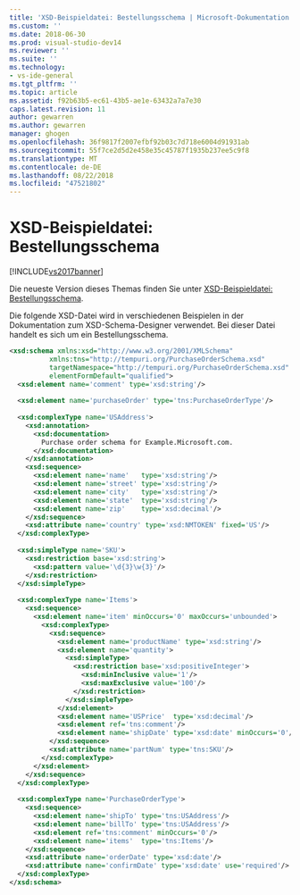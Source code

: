 ```yaml
---
title: 'XSD-Beispieldatei: Bestellungsschema | Microsoft-Dokumentation'
ms.custom: ''
ms.date: 2018-06-30
ms.prod: visual-studio-dev14
ms.reviewer: ''
ms.suite: ''
ms.technology:
- vs-ide-general
ms.tgt_pltfrm: ''
ms.topic: article
ms.assetid: f92b63b5-ec61-43b5-ae1e-63432a7a7e30
caps.latest.revision: 11
author: gewarren
ms.author: gewarren
manager: ghogen
ms.openlocfilehash: 36f9817f2007efbf92b03c7d718e6004d91931ab
ms.sourcegitcommit: 55f7ce2d5d2e458e35c45787f1935b237ee5c9f8
ms.translationtype: MT
ms.contentlocale: de-DE
ms.lasthandoff: 08/22/2018
ms.locfileid: "47521802"
---
```

# <a name="sample-xsd-file-purchase-order-schema"></a>XSD-Beispieldatei: Bestellungsschema
[!INCLUDE[vs2017banner](../includes/vs2017banner.md)]

Die neueste Version dieses Themas finden Sie unter [XSD-Beispieldatei: Bestellungsschema](https://docs.microsoft.com/visualstudio/xml-tools/sample-xsd-file-purchase-order-schema).  
  
  
Die folgende XSD-Datei wird in verschiedenen Beispielen in der Dokumentation zum XSD-Schema-Designer verwendet. Bei dieser Datei handelt es sich um ein Bestellungsschema.  
  
```xml  
<xsd:schema xmlns:xsd="http://www.w3.org/2001/XMLSchema"   
          xmlns:tns="http://tempuri.org/PurchaseOrderSchema.xsd"   
          targetNamespace="http://tempuri.org/PurchaseOrderSchema.xsd"   
          elementFormDefault="qualified">  
  <xsd:element name='comment' type='xsd:string'/>  
  
  <xsd:element name='purchaseOrder' type='tns:PurchaseOrderType'/>  
  
  <xsd:complexType name='USAddress'>  
    <xsd:annotation>  
      <xsd:documentation>  
        Purchase order schema for Example.Microsoft.com.  
      </xsd:documentation>  
    </xsd:annotation>  
    <xsd:sequence>  
      <xsd:element name='name'   type='xsd:string'/>  
      <xsd:element name='street' type='xsd:string'/>  
      <xsd:element name='city'   type='xsd:string'/>  
      <xsd:element name='state'  type='xsd:string'/>  
      <xsd:element name='zip'    type='xsd:decimal'/>  
    </xsd:sequence>  
    <xsd:attribute name='country' type='xsd:NMTOKEN' fixed='US'/>  
  </xsd:complexType>  
  
  <xsd:simpleType name='SKU'>  
    <xsd:restriction base='xsd:string'>  
      <xsd:pattern value='\d{3}\w{3}'/>  
    </xsd:restriction>  
  </xsd:simpleType>  
  
  <xsd:complexType name='Items'>  
    <xsd:sequence>  
      <xsd:element name='item' minOccurs='0' maxOccurs='unbounded'>  
        <xsd:complexType>  
          <xsd:sequence>  
            <xsd:element name='productName' type='xsd:string'/>  
            <xsd:element name='quantity'>  
              <xsd:simpleType>  
                <xsd:restriction base='xsd:positiveInteger'>  
                  <xsd:minInclusive value='1'/>  
                  <xsd:maxExclusive value='100'/>  
                </xsd:restriction>  
              </xsd:simpleType>  
            </xsd:element>  
            <xsd:element name='USPrice'  type='xsd:decimal'/>  
            <xsd:element ref='tns:comment'/>  
            <xsd:element name='shipDate' type='xsd:date' minOccurs='0'/>  
          </xsd:sequence>  
          <xsd:attribute name='partNum' type='tns:SKU'/>  
        </xsd:complexType>  
      </xsd:element>  
    </xsd:sequence>  
  </xsd:complexType>  
  
  <xsd:complexType name='PurchaseOrderType'>  
    <xsd:sequence>  
      <xsd:element name='shipTo' type='tns:USAddress'/>  
      <xsd:element name='billTo' type='tns:USAddress'/>  
      <xsd:element ref='tns:comment' minOccurs='0'/>  
      <xsd:element name='items'  type='tns:Items'/>  
    </xsd:sequence>  
    <xsd:attribute name='orderDate' type='xsd:date'/>  
    <xsd:attribute name='confirmDate' type='xsd:date' use='required'/>  
  </xsd:complexType>  
</xsd:schema>  
```



